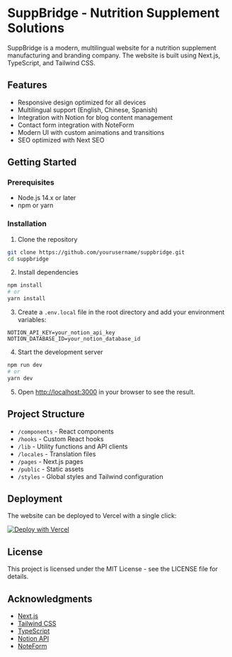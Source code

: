 # SuppBridge - Nutrition Supplement Solutions

SuppBridge is a modern, multilingual website for a nutrition supplement manufacturing and branding company. The website is built using Next.js, TypeScript, and Tailwind CSS.

## Features

- Responsive design optimized for all devices
- Multilingual support (English, Chinese, Spanish)
- Integration with Notion for blog content management
- Contact form integration with NoteForm
- Modern UI with custom animations and transitions
- SEO optimized with Next SEO

## Getting Started

### Prerequisites

- Node.js 14.x or later
- npm or yarn

### Installation

1. Clone the repository
```bash
git clone https://github.com/yourusername/suppbridge.git
cd suppbridge
```

2. Install dependencies
```bash
npm install
# or
yarn install
```

3. Create a `.env.local` file in the root directory and add your environment variables:
```
NOTION_API_KEY=your_notion_api_key
NOTION_DATABASE_ID=your_notion_database_id
```

4. Start the development server
```bash
npm run dev
# or
yarn dev
```

5. Open [http://localhost:3000](http://localhost:3000) in your browser to see the result.

## Project Structure

- `/components` - React components
- `/hooks` - Custom React hooks
- `/lib` - Utility functions and API clients
- `/locales` - Translation files
- `/pages` - Next.js pages
- `/public` - Static assets
- `/styles` - Global styles and Tailwind configuration

## Deployment

The website can be deployed to Vercel with a single click:

[![Deploy with Vercel](https://vercel.com/button)](https://vercel.com/new/git/external?repository-url=https://github.com/yourusername/suppbridge)

## License

This project is licensed under the MIT License - see the LICENSE file for details.

## Acknowledgments

- [Next.js](https://nextjs.org/)
- [Tailwind CSS](https://tailwindcss.com/)
- [TypeScript](https://www.typescriptlang.org/)
- [Notion API](https://developers.notion.com/)
- [NoteForm](https://noteforms.com/)